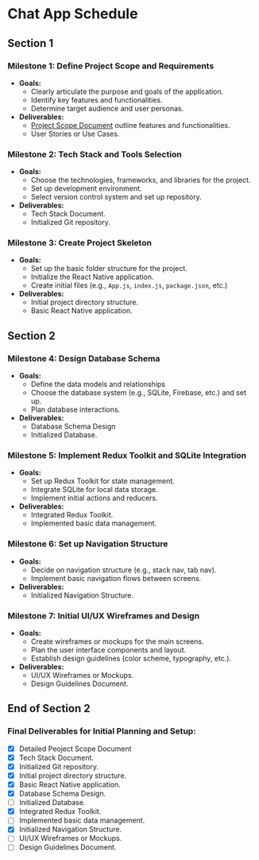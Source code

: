 # **Chat App Schedule**
## **Section 1**
### **Milestone 1: Define Project Scope and Requirements**
- **Goals:**
    - Clearly articulate the purpose and goals of the application.
    - Identify key features and functionalities.
    - Determine target audience and user personas.
- **Deliverables:**
    - [Project Scope Document](./project-scope.md) outline features and functionalities.
    - User Stories or Use Cases.
### **Milestone 2: Tech Stack and Tools Selection**
- **Goals:**
    - Choose the technologies, frameworks, and libraries for the project.
    - Set up development environment.
    - Select version control system and set up repository.
- **Deliverables:**
    - Tech Stack Document.
    - Initialized Git repository.
### **Milestone 3: Create Project Skeleton** ###
- **Goals:**
    - Set up the basic folder structure for the project.
    - Initialize the React Native application.
    - Create initial files (e.g., `App.js`, `index.js`, `package.json`, etc.)
- **Deliverables:**
    - Initial project directory structure.
    - Basic React Native application.

## **Section 2**
### **Milestone 4: Design Database Schema** ###
- **Goals:**
    - Define the data models and relationships
    - Choose the database system (e.g., SQLite, Firebase, etc.) and set up.
    - Plan database interactions.
- **Deliverables:**
    - Database Schema Design
    - Initialized Database.
### **Milestone 5: Implement Redux Toolkit and SQLite Integration**
- **Goals:**
    - Set up Redux Toolkit for state management.
    - Integrate SQLite for local data storage.
    - Implement initial actions and reducers.
- **Deliverables:**
    - Integrated Redux Toolkit.
    - Implemented basic data management.
### **Milestone 6: Set up Navigation Structure**
- **Goals:**
    - Decide on navigation structure (e.g., stack nav, tab nav).
    - Implement basic navigation flows between screens.
- **Deliverables:**
    - Initialized Navigation Structure.
### **Milestone 7: Initial UI/UX Wireframes and Design**
- **Goals:**
    - Create wireframes or mockups for the main screens.
    - Plan the user interface components and layout.
    - Establish design guidelines (color scheme, typography, etc.).
- **Deliverables:**
    - UI/UX Wireframes or Mockups.
    - Design Guidelines Document.

## **End of Section 2**
### **Final Deliverables for Initial Planning and Setup:**
- [x] Detailed Peoject Scope Document
- [X] Tech Stack Document.
- [X] Initialized Git repository.
- [X] Initial project directory structure.
- [X] Basic React Native application.
- [X] Database Schema Design.
- [ ] Initialized Database.
- [X] Integrated Redux Toolkit.
- [ ] Implemented basic data management.
- [X] Initialized Navigation Structure.
- [ ] UI/UX Wireframes or Mockups.
- [ ] Design Guidelines Document.
